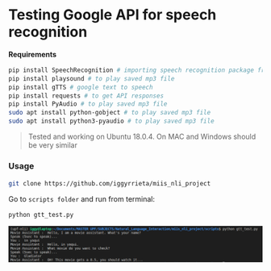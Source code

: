 # Testing Google API for speech recognition



**Requirements**

```bash
pip install SpeechRecognition # importing speech recognition package from google api 
pip install playsound # to play saved mp3 file
pip install gTTS # google text to speech 
pip install requests # to get API responses
pip install PyAudio # to play saved mp3 file
sudo apt install python-gobject # to play saved mp3 file
sudo apt install python3-pyaudio # to play saved mp3 file
```



> Tested and working on Ubuntu 18.0.4. On MAC and Windows should be very similar



### Usage

```bash
git clone https://github.com/iggyrrieta/miis_nli_project
```

Go to `scripts folder` and run from terminal:

```bash
python gtt_test.py
```



![](img/test1.png)
